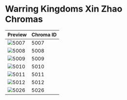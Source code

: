 # Warring Kingdoms Xin Zhao Chromas

| Preview | Chroma ID |
|---------|-----------|
| ![5007](https://raw.communitydragon.org/latest/plugins/rcp-be-lol-game-data/global/default/v1/champion-chroma-images/5/5007.png) | 5007 |
| ![5008](https://raw.communitydragon.org/latest/plugins/rcp-be-lol-game-data/global/default/v1/champion-chroma-images/5/5008.png) | 5008 |
| ![5009](https://raw.communitydragon.org/latest/plugins/rcp-be-lol-game-data/global/default/v1/champion-chroma-images/5/5009.png) | 5009 |
| ![5010](https://raw.communitydragon.org/latest/plugins/rcp-be-lol-game-data/global/default/v1/champion-chroma-images/5/5010.png) | 5010 |
| ![5011](https://raw.communitydragon.org/latest/plugins/rcp-be-lol-game-data/global/default/v1/champion-chroma-images/5/5011.png) | 5011 |
| ![5012](https://raw.communitydragon.org/latest/plugins/rcp-be-lol-game-data/global/default/v1/champion-chroma-images/5/5012.png) | 5012 |
| ![5026](https://raw.communitydragon.org/latest/plugins/rcp-be-lol-game-data/global/default/v1/champion-chroma-images/5/5026.png) | 5026 |